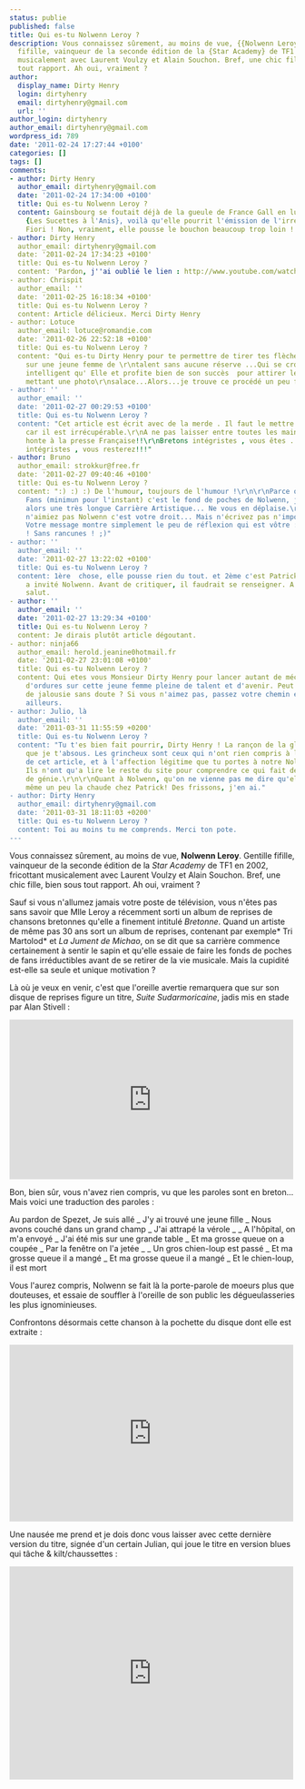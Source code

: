 ```yaml
---
status: publie
published: false
title: Qui es-tu Nolwenn Leroy ?
description: Vous connaissez sûrement, au moins de vue, {{Nolwenn Leroy}}. Gentille
  fifille, vainqueur de la seconde édition de la {Star Academy} de TF1 en 2002, fricottant
  musicalement avec Laurent Voulzy et Alain Souchon. Bref, une chic fille, bien sous
  tout rapport. Ah oui, vraiment ?
author:
  display_name: Dirty Henry
  login: dirtyhenry
  email: dirtyhenry@gmail.com
  url: ''
author_login: dirtyhenry
author_email: dirtyhenry@gmail.com
wordpress_id: 789
date: '2011-02-24 17:27:44 +0100'
categories: []
tags: []
comments:
- author: Dirty Henry
  author_email: dirtyhenry@gmail.com
  date: '2011-02-24 17:34:00 +0100'
  title: Qui es-tu Nolwenn Leroy ?
  content: Gainsbourg se foutait déjà de la gueule de France Gall en lui faisant chanter
    {Les Sucettes à l'Anis}, voilà qu'elle pourrit l'émission de l'irréprochable Patrick
    Fiori ! Non, vraiment, elle pousse le bouchon beaucoup trop loin !
- author: Dirty Henry
  author_email: dirtyhenry@gmail.com
  date: '2011-02-24 17:34:23 +0100'
  title: Qui es-tu Nolwenn Leroy ?
  content: 'Pardon, j''ai oublié le lien : http://www.youtube.com/watch?v=f844q5FOflI'
- author: Chrispit
  author_email: ''
  date: '2011-02-25 16:18:34 +0100'
  title: Qui es-tu Nolwenn Leroy ?
  content: Article délicieux. Merci Dirty Henry
- author: Lotuce
  author_email: lotuce@romandie.com
  date: '2011-02-26 22:52:18 +0100'
  title: Qui es-tu Nolwenn Leroy ?
  content: "Qui es-tu Dirty Henry pour te permettre de tirer tes flèches si facilement
    sur une jeune femme de \r\ntalent sans aucune réserve ...Qui se croit donc plus
    intelligent qu' Elle et profite bien de son succès  pour attirer les visiteurs,en
    mettant une photo\r\nsalace...Alors...je trouve ce procédé un peu facile et vulgaire."
- author: ''
  author_email: ''
  date: '2011-02-27 00:29:53 +0100'
  title: Qui es-tu Nolwenn Leroy ?
  content: "Cet article est écrit avec de la merde . Il faut le mettre à la poubelle
    car il est irrécupérable.\r\nA ne pas laisser entre toutes les mains ; Il fait
    honte à la presse Française!!\r\nBretons intégristes , vous êtes ......Bretons
    intégristes , vous resterez!!!"
- author: Bruno
  author_email: strokkur@free.fr
  date: '2011-02-27 09:40:46 +0100'
  title: Qui es-tu Nolwenn Leroy ?
  content: ":) :) :) De l'humour, toujours de l'humour !\r\n\r\nParce que si 300 000
    Fans (minimun pour l'instant) c'est le fond de poches de Nolwenn, je lui promets
    alors une très longue Carrière Artistique... Ne vous en déplaise.\r\nQue vous
    n'aimiez pas Nolwenn c'est votre droit... Mais n'écrivez pas n'importe quoi, svp...
    Votre message montre simplement le peu de réflexion qui est vôtre :) :) :)\r\n\r\nAllez
    ! Sans rancunes ! ;)"
- author: ''
  author_email: ''
  date: '2011-02-27 13:22:02 +0100'
  title: Qui es-tu Nolwenn Leroy ?
  content: 1ère  chose, elle pousse rien du tout. et 2ème c'est Patrick Fiori qui
    a invité Nolwenn. Avant de critiquer, il faudrait se renseigner. A bon entendeur
    salut.
- author: ''
  author_email: ''
  date: '2011-02-27 13:29:34 +0100'
  title: Qui es-tu Nolwenn Leroy ?
  content: Je dirais plutôt article dégoutant.
- author: ninja66
  author_email: herold.jeanine0hotmail.fr
  date: '2011-02-27 23:01:08 +0100'
  title: Qui es-tu Nolwenn Leroy ?
  content: Qui etes vous Monsieur Dirty Henry pour lancer autant de méchancetés, et
    d'ordures sur cette jeune femme pleine de talent et d'avenir. Peut être un peu
    de jalousie sans doute ? Si vous n'aimez pas, passez votre chemin et aller vomir
    ailleurs.
- author: Julio, là
  author_email: ''
  date: '2011-03-31 11:55:59 +0200'
  title: Qui es-tu Nolwenn Leroy ?
  content: "Tu t'es bien fait pourrir, Dirty Henry ! La rançon de la gloire !\r\n\r\nSache
    que je t'absous. Les grincheux sont ceux qui n'ont rien compris à l'humour sous-jacent
    de cet article, et à l'affection légitime que tu portes à notre Nolwenn nationale.
    Ils n'ont qu'a lire le reste du site pour comprendre ce qui fait de toi ce chroniqueur
    de génie.\r\n\r\nQuant à Nolwenn, qu'on ne vienne pas me dire qu'elle fait quand
    même un peu la chaude chez Patrick! Des frissons, j'en ai."
- author: Dirty Henry
  author_email: dirtyhenry@gmail.com
  date: '2011-03-31 18:11:03 +0200'
  title: Qui es-tu Nolwenn Leroy ?
  content: Toi au moins tu me comprends. Merci ton pote.
---
```

Vous connaissez sûrement, au moins de vue, __Nolwenn Leroy__. Gentille fifille, vainqueur de la seconde édition de la *Star Academy* de TF1 en 2002, fricottant musicalement avec Laurent Voulzy et Alain Souchon. Bref, une chic fille, bien sous tout rapport. Ah oui, vraiment ?

Sauf si vous n'allumez jamais votre poste de télévision, vous n'êtes pas sans savoir que Mlle Leroy a récemment sorti un album de reprises de chansons bretonnes qu'elle a finement intitulé *Bretonne*. Quand un artiste de même pas 30 ans sort un album de reprises, contenant par exemple* Tri Martolod* et *La Jument de Michao*, on se dit que sa carrière commence certainement à sentir le sapin et qu'elle essaie de faire les fonds de poches de fans irréductibles avant de se retirer de la vie musicale. Mais la cupidité est-elle sa seule et unique motivation ?

Là où je veux en venir, c'est que l'oreille avertie remarquera que sur son disque de reprises figure un titre, *Suite Sudarmoricaine*, jadis mis en stade par Alan Stivell :

<iframe frameborder="0" width="500" height="281" src="http://www.dailymotion.com/embed/video/x8b6na?width=500"></iframe>

Bon, bien sûr, vous n'avez rien compris, vu que les paroles sont en breton... Mais voici une traduction des paroles :

<quote>
Au pardon de Spezet, Je suis allé 
_ J'y ai trouvé une jeune fille
_ Nous avons couché dans un grand champ
_ J'ai attrapé la vérole
_ 
_ A l'hôpital, on m'a envoyé
_ J'ai été mis sur une grande table
_ Et ma grosse queue on a coupée
_ Par la fenêtre on l'a jetée
_ 
_ Un gros chien-loup est passé
_ Et ma grosse queue il a mangé
_ Et ma grosse queue il a mangé
_ Et le chien-loup, il est mort
</quote>

Vous l'aurez compris, Nolwenn se fait là la porte-parole de moeurs plus que douteuses, et essaie de souffler à l'oreille de son public les dégueulasseries les plus ignominieuses.

Confrontons désormais cette chanson à la pochette du disque dont elle est extraite :

<iframe title="YouTube video player" width="500" height="311" src="http://www.youtube.com/embed/lioi51A5oUY?rel=0" frameborder="0" allowfullscreen></iframe>

Une nausée me prend et je dois donc vous laisser avec cette dernière version du titre, signée d'un certain Julian, qui joue le titre en version blues qui tâche & kilt/chaussettes :

<iframe frameborder="0" width="500" height="375" src="http://www.dailymotion.com/embed/video/x6d184?width=500"></iframe>
